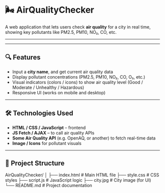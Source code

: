 # 🌬️ AirQualityChecker

A web application that lets users check **air quality** for a city in real time, showing key pollutants like PM2.5, PM10, NO₂, CO, etc.

---
---

## 🔍 Features

- Input a **city name**, and get current air quality data  
- Display pollutant concentrations (PM2.5, PM10, NO₂, CO, O₃, etc.)  
- Visual indicators (colors / icons) to show air quality level (Good / Moderate / Unhealthy / Hazardous)  
- Responsive UI (works on mobile and desktop)  

---

## 🛠 Technologies Used

- **HTML / CSS / JavaScript** – frontend  
- **JS Fetch / AJAX** – to call air quality APIs  
- **Some Air Quality API** (e.g. OpenAQ, or another) to fetch real-time data  
- **Image / Icons** for pollutant visuals  

---

## 📂 Project Structure

AirQualityChecker/
│
├── index.html # Main HTML file
├── style.css # CSS styles
├── script.js # JavaScript logic
├── city.jpg # City image (for UI)
└── README.md # Project documentation

